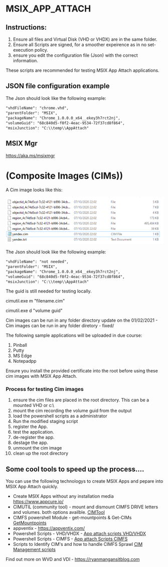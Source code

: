 # MSIX_APP_ATTACH


## Instructions:

1. Ensure all files and Virtual Disk (VHD or VHDX) are in the same folder.
2. Ensure all Scripts are signed, for a smoother expeirence as in no set-execution policy.
3. ensure you edit the configuration file (Json) with the correct information.

These scripts are recommended for testing MSIX App Attach applications.

## JSON file configuration example

The Json should look like the following example:

    "vhdFileName": "chrome.vhd",
    "parentFolder": "MSIX",
    "packageName": "Chrome_1.0.0.0_x64__ekey3h7rct2nj",
    "volumeGuid": "68c840d5-f0f2-4eac-9534-72f37cd8f864",
    "msixJunction": "C:\\temp\\AppAttach"

## MSIX Mgr 
https://aka.ms/msixmgr


# (Composite Images (CIMs))


A Cim image looks like this:

![Cim image](https://github.com/RMITBLOG/MSIX_APP_ATTACH/blob/master/TC5vlEDh.png)

The Json should look like the following example:

    "vhdFileName": "not needed",
    "parentFolder": "MSIX",
    "packageName": "Chrome_1.0.0.0_x64__ekey3h7rct2nj",
    "volumeGuid": "68c840d5-f0f2-4eac-9534-72f37cd8f864",
    "msixJunction": "C:\\temp\\AppAttach"

The guid is still needed for testing locally.

cimutil.exe m "filename.cim"

cimutil.exe d "volume guid" 

Cim images can be run in any folder directory 
update on the 01/02/2021 - Cim images can be run in any folder diretory - fixed/

The following sample applications will be uploaded in due course:

1. Pinball
2. Putty
3. MS Edge
4. Notepadpp

Ensure you install the provided certificate into the root before using these cim images with MSIX App Attach.

### Process for testing Cim images

1. ensure the cim files are placed in the root directory. This can be a mounted VHD or c:\
2. mount the cim recording the volume guid from the output
3. load the powershell scripts as a administrator
4. Run the modified staging script
5. register the App.
6. test the application.
7. de-register the app.
8. destage the app.
9. unmount the cim image
10. clean up the root directory


## Some cool tools to speed up the process....

You can use the following technologys to create MSIX Apps and pepare into MSIX App Attach quickly.

- Create MSIX Apps without any installation media https://www.appcure.io/
- CIMUTIL (community tool) - mount and dismount CIMFS DRIVE letters and volumes. both options availble. [CIMTool](https://github.com/RMITBLOG/MSIX_APP_ATTACH/tree/master/Cimfs%20tool/Cimutil%20installer) 
- CIMFS powershell Module - get-mountpoints & Get-CIMs [GetMountpoints](https://github.com/RMITBLOG/MSIX_APP_ATTACH/tree/master/Mount-Point_PSModule%20MSI)
- appventix - https://appventix.com/
- Powershell Scripts - VHD/VHDX - [App attach scripts VHD/VHDX](https://github.com/RMITBLOG/MSIX_APP_ATTACH/tree/master/VHD%20MSIX%20App%20Attach%20Scripts)
- Powershell Scripts - CIMFS - [App attach Scripts CIMFS](https://github.com/RMITBLOG/MSIX_APP_ATTACH/tree/master/Cim%20Scripts)
- Scripts to Identify CIM's and how to handle CIMFS Sprawl [CIM Management scripts](https://github.com/RMITBLOG/MSIX_APP_ATTACH/tree/master/Cim%20Scripts)

Find out more on WVD and VDI - https://ryanmangansitblog.com
